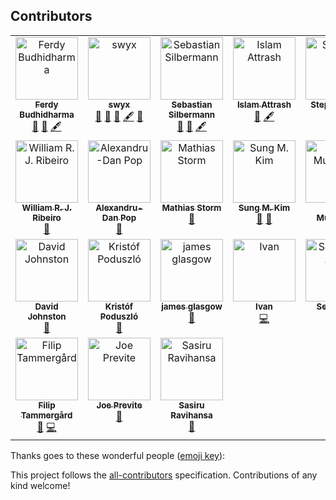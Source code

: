 ## Contributors

<!-- ALL-CONTRIBUTORS-LIST:START - Do not remove or modify this section -->
<!-- prettier-ignore-start -->
<!-- markdownlint-disable -->
<table>
  <tbody>
    <tr>
      <td align="center" valign="top" width="14.28%"><a href="https://github.com/ferdaber"><img src="https://avatars2.githubusercontent.com/u/12239873?v=4?s=100" width="100px;" alt="Ferdy Budhidharma"/><br /><sub><b>Ferdy Budhidharma</b></sub></a><br /><a href="https://github.com/typescript-cheatsheets/react/pulls?q=is%3Apr+reviewed-by%3Aferdaber" title="Reviewed Pull Requests">👀</a> <a href="#maintenance-ferdaber" title="Maintenance">🚧</a> <a href="#content-ferdaber" title="Content">🖋</a></td>
      <td align="center" valign="top" width="14.28%"><a href="https://twitter.com/swyx"><img src="https://avatars1.githubusercontent.com/u/6764957?v=4?s=100" width="100px;" alt="swyx"/><br /><sub><b>swyx</b></sub></a><br /><a href="#ideas-sw-yx" title="Ideas, Planning, & Feedback">🤔</a> <a href="https://github.com/typescript-cheatsheets/react/pulls?q=is%3Apr+reviewed-by%3Asw-yx" title="Reviewed Pull Requests">👀</a> <a href="#maintenance-sw-yx" title="Maintenance">🚧</a> <a href="#content-sw-yx" title="Content">🖋</a> <a href="#question-sw-yx" title="Answering Questions">💬</a></td>
      <td align="center" valign="top" width="14.28%"><a href="https://github.com/eps1lon"><img src="https://avatars3.githubusercontent.com/u/12292047?v=4?s=100" width="100px;" alt="Sebastian Silbermann"/><br /><sub><b>Sebastian Silbermann</b></sub></a><br /><a href="https://github.com/typescript-cheatsheets/react/pulls?q=is%3Apr+reviewed-by%3Aeps1lon" title="Reviewed Pull Requests">👀</a> <a href="#maintenance-eps1lon" title="Maintenance">🚧</a> <a href="#content-eps1lon" title="Content">🖋</a></td>
      <td align="center" valign="top" width="14.28%"><a href="https://www.linkedin.com/in/islam-attrash-46703a94/"><img src="https://avatars0.githubusercontent.com/u/7091543?v=4?s=100" width="100px;" alt="Islam Attrash"/><br /><sub><b>Islam Attrash</b></sub></a><br /><a href="#maintenance-Attrash-Islam" title="Maintenance">🚧</a> <a href="#content-Attrash-Islam" title="Content">🖋</a></td>
      <td align="center" valign="top" width="14.28%"><a href="https://stephenkoo.github.io/"><img src="https://avatars2.githubusercontent.com/u/18624246?v=4?s=100" width="100px;" alt="Stephen Koo"/><br /><sub><b>Stephen Koo</b></sub></a><br /><a href="#question-stephenkoo" title="Answering Questions">💬</a> <a href="#example-stephenkoo" title="Examples">💡</a></td>
      <td align="center" valign="top" width="14.28%"><a href="https://github.com/andreasgruenh"><img src="https://avatars2.githubusercontent.com/u/12122390?v=4?s=100" width="100px;" alt="Andreas"/><br /><sub><b>Andreas</b></sub></a><br /><a href="https://github.com/typescript-cheatsheets/react/commits?author=andreasgruenh" title="Code">💻</a> <a href="https://github.com/typescript-cheatsheets/react/commits?author=andreasgruenh" title="Documentation">📖</a> <a href="#infra-andreasgruenh" title="Infrastructure (Hosting, Build-Tools, etc)">🚇</a></td>
      <td align="center" valign="top" width="14.28%"><a href="https://github.com/arvindcheenu"><img src="https://avatars2.githubusercontent.com/u/13925213?v=4?s=100" width="100px;" alt="Arvind Srinivasan"/><br /><sub><b>Arvind Srinivasan</b></sub></a><br /><a href="https://github.com/typescript-cheatsheets/react/commits?author=arvindcheenu" title="Code">💻</a> <a href="#content-arvindcheenu" title="Content">🖋</a> <a href="https://github.com/typescript-cheatsheets/react/commits?author=arvindcheenu" title="Documentation">📖</a> <a href="#maintenance-arvindcheenu" title="Maintenance">🚧</a></td>
    </tr>
    <tr>
      <td align="center" valign="top" width="14.28%"><a href="http://www.williamrjribeiro.com"><img src="https://avatars2.githubusercontent.com/u/1503499?v=4?s=100" width="100px;" alt="William R. J. Ribeiro"/><br /><sub><b>William R. J. Ribeiro</b></sub></a><br /><a href="#ideas-williamrjribeiro" title="Ideas, Planning, & Feedback">🤔</a></td>
      <td align="center" valign="top" width="14.28%"><a href="https://alexandrudanpop.dev/"><img src="https://avatars0.githubusercontent.com/u/15979292?v=4?s=100" width="100px;" alt="Alexandru-Dan Pop"/><br /><sub><b>Alexandru-Dan Pop</b></sub></a><br /><a href="https://github.com/typescript-cheatsheets/react/commits?author=alexandrudanpop" title="Documentation">📖</a></td>
      <td align="center" valign="top" width="14.28%"><a href="https://github.com/mastorm"><img src="https://avatars1.githubusercontent.com/u/10759336?v=4?s=100" width="100px;" alt="Mathias Storm"/><br /><sub><b>Mathias Storm</b></sub></a><br /><a href="https://github.com/typescript-cheatsheets/react/commits?author=mastorm" title="Documentation">📖</a></td>
      <td align="center" valign="top" width="14.28%"><a href="https://twitter.com/dance2die"><img src="https://avatars1.githubusercontent.com/u/8465237?v=4?s=100" width="100px;" alt="Sung M. Kim"/><br /><sub><b>Sung M. Kim</b></sub></a><br /><a href="https://github.com/typescript-cheatsheets/react/commits?author=dance2die" title="Documentation">📖</a> <a href="#ideas-dance2die" title="Ideas, Planning, & Feedback">🤔</a></td>
      <td align="center" valign="top" width="14.28%"><a href="https://ryota-murakami.github.io/"><img src="https://avatars2.githubusercontent.com/u/5501268?v=4?s=100" width="100px;" alt="Ryota Murakami"/><br /><sub><b>Ryota Murakami</b></sub></a><br /><a href="#example-ryota-murakami" title="Examples">💡</a> <a href="https://github.com/typescript-cheatsheets/react/commits?author=ryota-murakami" title="Documentation">📖</a></td>
      <td align="center" valign="top" width="14.28%"><a href="https://github.com/arpi17"><img src="https://avatars1.githubusercontent.com/u/13800404?v=4?s=100" width="100px;" alt="Árpád Illyés"/><br /><sub><b>Árpád Illyés</b></sub></a><br /><a href="https://github.com/typescript-cheatsheets/react/commits?author=arpi17" title="Code">💻</a></td>
      <td align="center" valign="top" width="14.28%"><a href="https://twitter.com/xamgore"><img src="https://avatars3.githubusercontent.com/u/4586392?v=4?s=100" width="100px;" alt="Igor Strebezhev"/><br /><sub><b>Igor Strebezhev</b></sub></a><br /><a href="#ideas-xamgore" title="Ideas, Planning, & Feedback">🤔</a> <a href="https://github.com/typescript-cheatsheets/react/commits?author=xamgore" title="Documentation">📖</a></td>
    </tr>
    <tr>
      <td align="center" valign="top" width="14.28%"><a href="https://geoplanets.io"><img src="https://avatars2.githubusercontent.com/u/2467377?v=4?s=100" width="100px;" alt="David Johnston"/><br /><sub><b>David Johnston</b></sub></a><br /><a href="https://github.com/typescript-cheatsheets/react/commits?author=dwjohnston" title="Documentation">📖</a></td>
      <td align="center" valign="top" width="14.28%"><a href="https://github.com/kripod"><img src="https://avatars3.githubusercontent.com/u/14854048?v=4?s=100" width="100px;" alt="Kristóf Poduszló"/><br /><sub><b>Kristóf Poduszló</b></sub></a><br /><a href="https://github.com/typescript-cheatsheets/react/commits?author=kripod" title="Documentation">📖</a></td>
      <td align="center" valign="top" width="14.28%"><a href="http://www.novusstudio.com/"><img src="https://avatars3.githubusercontent.com/u/10838852?v=4?s=100" width="100px;" alt="james glasgow"/><br /><sub><b>james glasgow</b></sub></a><br /><a href="https://github.com/typescript-cheatsheets/react/commits?author=glaschu1" title="Documentation">📖</a></td>
      <td align="center" valign="top" width="14.28%"><a href="https://www.linkedin.com/in/iigrekov/"><img src="https://avatars0.githubusercontent.com/u/13730032?v=4?s=100" width="100px;" alt="Ivan"/><br /><sub><b>Ivan</b></sub></a><br /><a href="https://github.com/typescript-cheatsheets/react/commits?author=Winner95" title="Code">💻</a></td>
      <td align="center" valign="top" width="14.28%"><a href="http://sebastianandil.com"><img src="https://avatars1.githubusercontent.com/u/6603389?v=4?s=100" width="100px;" alt="Sebastian Andil"/><br /><sub><b>Sebastian Andil</b></sub></a><br /><a href="https://github.com/typescript-cheatsheets/react/commits?author=selrond" title="Documentation">📖</a></td>
      <td align="center" valign="top" width="14.28%"><a href="https://github.com/adnanhusain15"><img src="https://avatars2.githubusercontent.com/u/36721076?v=4?s=100" width="100px;" alt="Adnan Husain"/><br /><sub><b>Adnan Husain</b></sub></a><br /><a href="https://github.com/typescript-cheatsheets/react/commits?author=adnanhusain15" title="Documentation">📖</a></td>
      <td align="center" valign="top" width="14.28%"><a href="https://github.com/artola"><img src="https://avatars0.githubusercontent.com/u/11500763?v=4?s=100" width="100px;" alt="martin"/><br /><sub><b>martin</b></sub></a><br /><a href="https://github.com/typescript-cheatsheets/react/commits?author=artola" title="Documentation">📖</a></td>
    </tr>
    <tr>
      <td align="center" valign="top" width="14.28%"><a href="https://tammergard.se"><img src="https://avatars.githubusercontent.com/u/44197016?v=4?s=100" width="100px;" alt="Filip Tammergård"/><br /><sub><b>Filip Tammergård</b></sub></a><br /><a href="https://github.com/typescript-cheatsheets/react/commits?author=filiptammergard" title="Documentation">📖</a> <a href="https://github.com/typescript-cheatsheets/react/commits?author=filiptammergard" title="Code">💻</a></td>
      <td align="center" valign="top" width="14.28%"><a href="https://englishbyte.com"><img src="https://avatars.githubusercontent.com/u/3806031?v=4?s=100" width="100px;" alt="Joe Previte"/><br /><sub><b>Joe Previte</b></sub></a><br /><a href="https://github.com/typescript-cheatsheets/react/commits?author=jsjoeio" title="Documentation">📖</a></td>
      <td align="center" valign="top" width="14.28%"><a href="https://github.com/sasirura"><img src="https://avatars.githubusercontent.com/u/42542164?v=4?s=100" width="100px;" alt="Sasiru Ravihansa"/><br /><sub><b>Sasiru Ravihansa</b></sub></a><br /><a href="https://github.com/typescript-cheatsheets/react/commits?author=sasirura" title="Documentation">📖</a></td>
    </tr>
  </tbody>
</table>

<!-- markdownlint-restore -->
<!-- prettier-ignore-end -->

<!-- ALL-CONTRIBUTORS-LIST:END -->

Thanks goes to these wonderful people ([emoji key](https://allcontributors.org/docs/en/emoji-key)):

<!-- ALL-CONTRIBUTORS-LIST:START - Do not remove or modify this section -->
<!-- prettier-ignore -->
<!-- ALL-CONTRIBUTORS-LIST:END -->

This project follows the [all-contributors](https://github.com/all-contributors/all-contributors) specification. Contributions of any kind welcome!
